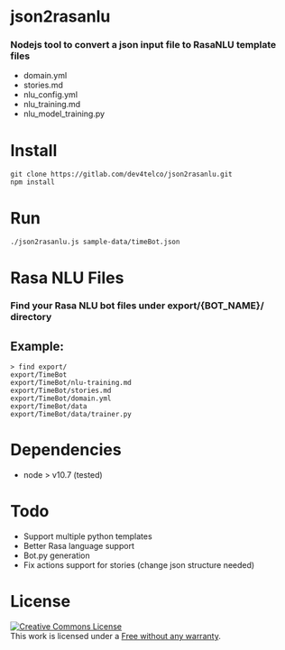 # json2rasanlu
### Nodejs tool to convert a json input file to RasaNLU template files
* domain.yml
* stories.md
* nlu_config.yml
* nlu_training.md
* nlu_model_training.py


# Install
```
git clone https://gitlab.com/dev4telco/json2rasanlu.git
npm install
``` 


# Run
```
./json2rasanlu.js sample-data/timeBot.json
```

# Rasa NLU Files
### Find your Rasa NLU bot files under export/{BOT_NAME}/ directory
## Example:
```
> find export/
export/TimeBot
export/TimeBot/nlu-training.md
export/TimeBot/stories.md
export/TimeBot/domain.yml
export/TimeBot/data
export/TimeBot/data/trainer.py
```

# Dependencies
- node > v10.7 (tested)

# Todo
* Support multiple python templates
* Better Rasa language support
* Bot.py generation
* Fix actions support for stories (change json structure needed)

# License
<a rel="license" href="http://creativecommons.org/licenses/by/4.0/"><img alt="Creative Commons License" style="border-width:0" src="https://i.creativecommons.org/l/by/4.0/88x31.png" /></a><br />This work is licensed under a <a rel="license" href="http://creativecommons.org/licenses/by/4.0/">Free without any warranty</a>.